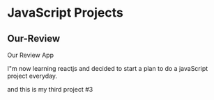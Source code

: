 # JavaScript Projects

## Our-Review
Our Review App 

I"m now learning reactjs and decided to start a plan to do a javaScript project everyday.

and this is my third project #3
